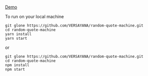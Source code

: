[Demo](https://versayana.github.io/random-quote-machine/)

To run on your local machine
```
git glone https://github.com/VERSAYANA/random-quote-machine.git
cd random-quote-machine
yarn install
yarn start
```
or
```
git glone https://github.com/VERSAYANA/random-quote-machine.git
cd random-quote-machine
npm install
npm start
```